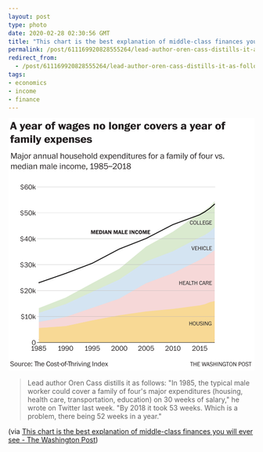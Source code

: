 ```yaml
---
layout: post
type: photo
date: 2020-02-28 02:30:56 GMT
title: "This chart is the best explanation of middle-class finances you will ever see"
permalink: /post/611169920828555264/lead-author-oren-cass-distills-it-as-follows-in
redirect_from: 
  - /post/611169920828555264/lead-author-oren-cass-distills-it-as-follows-in
tags:
- economics
- income
- finance
---
```

![](/images/9a343ee32e44447568d34d0399147a478d680b5a.png)

<p><blockquote>Lead author Oren Cass distills it as follows: "In 1985, the typical male worker could cover a family of four's major expenditures (housing, health care, transportation, education) on 30 weeks of salary," he wrote on Twitter last week. "By 2018 it took 53 weeks. Which is a problem, there being 52 weeks in a year."</blockquote>
<p>(via <a href="https://www.washingtonpost.com/business/2020/02/24/this-chart-is-best-explanation-middle-class-finances-you-will-ever-see/">This chart is the best explanation of middle-class finances you will ever see - The Washington Post</a>)</p></p>